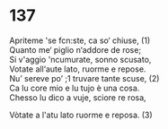 # 137
  
Apriteme 'se fcn:ste, ca so‘ chiuse, (1)  
Quanto me‘ piglio n‘addore de rose;  
Si v'aggio 'ncumurate, sonno scusato,  
Votate all‘aute lato, ruorme e repose.  
Nu’ sereve po’ ;1 truvare tante scuse, (2)  
Ca lu core mio e lu tujo è una cosa.  
Chesso lu dico a vuje, sciore re rosa,  
  
Vòtate a l'atu lato ruorme e reposa. (3)  
  

